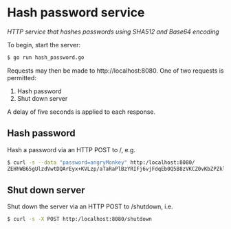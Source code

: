 # Hash password service

_HTTP service that hashes passwords using SHA512 and Base64 encoding_

To begin, start the server:

```bash
$ go run hash_password.go
```

Requests may then be made to http://localhost:8080. One of two requests is permitted:

1. Hash password
2. Shut down server

A delay of five seconds is applied to each response.

## Hash password

Hash a password via an HTTP POST to /, e.g.

```bash
$ curl -s --data "password=angryMonkey" http:/localhost:8080/
ZEHhWB65gUlzdVwtDQArEyx+KVLzp/aTaRaPlBzYRIFj6vjFdqEb0Q5B8zVKCZ0vKbZPZklJz0Fd7su2A+gf7Q==
```

## Shut down server

Shut down the server via an HTTP POST to /shutdown, i.e.

```bash
$ curl -s -X POST http:/localhost:8080/shutdown
```
